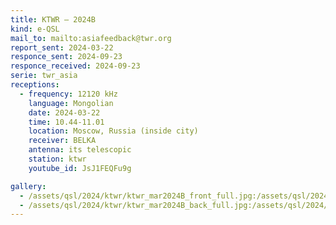 ```yaml
---
title: KTWR — 2024B
kind: e-QSL
mail_to: mailto:asiafeedback@twr.org
report_sent: 2024-03-22
responce_sent: 2024-09-23
responce_received: 2024-09-23
serie: twr_asia
receptions:
  - frequency: 12120 kHz
    language: Mongolian
    date: 2024-03-22
    time: 10.44-11.01
    location: Moscow, Russia (inside city)
    receiver: BELKA
    antenna: its telescopic
    station: ktwr
    youtube_id: JsJ1FEQFu9g

gallery:
  - /assets/qsl/2024/ktwr/ktwr_mar2024B_front_full.jpg:/assets/qsl/2024/ktwr/ktwr_mar2024B_front_small.jpg
  - /assets/qsl/2024/ktwr/ktwr_mar2024B_back_full.jpg:/assets/qsl/2024/ktwr/ktwr_mar2024B_back_small.jpg
---
```

